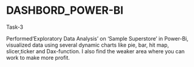 # DASHBORD_POWER-BI
Task-3

Performed‘Exploratory Data Analysis’ on ‘Sample Superstore’ in Power-Bi, visualized data using several dynamic charts like pie, bar, hit map, slicer,ticker and Dax-function. I also find the weaker area where you can work to make more profit.
